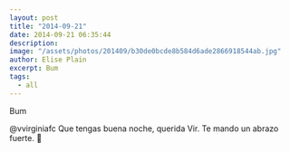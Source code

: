```yaml
---
layout: post
title: "2014-09-21"
date: 2014-09-21 06:35:44
description: 
image: "/assets/photos/201409/b30de0bcde8b584d6ade2866918544ab.jpg"
author: Elise Plain
excerpt: Bum
tags: 
  - all
---
```


Bum
<p></p>
<p>@vvirginiafc Que tengas buena noche, querida Vir. Te mando un abrazo fuerte. 🐢</p>
